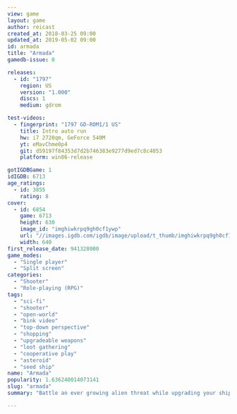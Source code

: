 ```yaml
---
view: game
layout: game
author: reicast
created_at: 2018-03-25 09:00
updated_at: 2019-05-02 09:00
id: armada
title: "Armada"
gamedb-issue: 0

releases:
  - id: "1797"
    region: US
    version: "1.000"
    discs: 1
    medium: gdrom

test-videos:
  - fingerprint: "1797 GD-ROM1/1 US"
    title: Intro auto run
    hw: i7 2720qm, GeForce 540M
    yt: eMavChme0p4
    git: d59197f84353d7d2b746383e9277d9ed7c8c4053
    platform: win86-release

gotIGDBGame: 1
idIGDB: 6713
age_ratings:
  - id: 3855
    rating: 8
cover:
  - id: 6854
    game: 6713
    height: 630
    image_id: "imghiwkrpq9gh0cf1ywp"
    url: "//images.igdb.com/igdb/image/upload/t_thumb/imghiwkrpq9gh0cf1ywp.jpg"
    width: 640
first_release_date: 941328000
game_modes:
  - "Single player"
  - "Split screen"
categories:
  - "Shooter"
  - "Role-playing (RPG)"
tags:
  - "sci-fi"
  - "shooter"
  - "open-world"
  - "bink video"
  - "top-down perspective"
  - "shopping"
  - "upgradeable weapons"
  - "loot gathering"
  - "cooperative play"
  - "asteroid"
  - "seed ship"
name: "Armada"
popularity: 1.636240014073141
slug: "armada"
summary: "Battle an ever growing alien threat while upgrading your ship and traveling to different planets to take on trade missions and tactical assaults. An early top down, free moving Dreamcast shooter."

---
```

